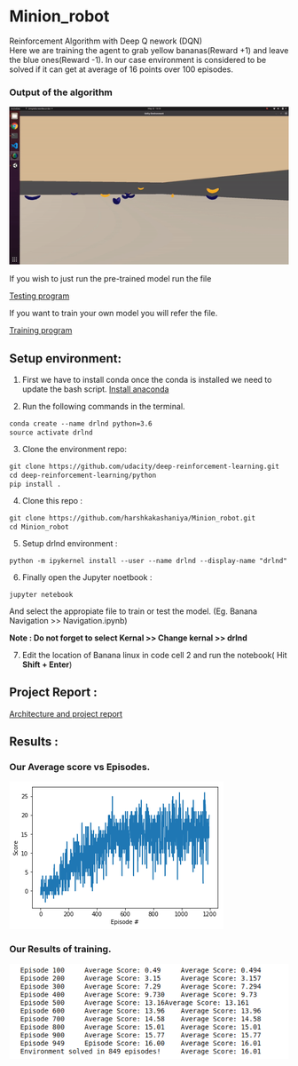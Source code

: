 # Minion_robot
Reinforcement Algorithm with Deep Q nework (DQN)  
Here we are training the agent to grab yellow bananas(Reward +1) and leave the blue ones(Reward -1). 
In our case environment is considered to be solved if it can get at average of 16 points over 100 episodes.


### Output of the algorithm

![](https://github.com/harshkakashaniya/Minion_robot/blob/main/banana.gif)

If you wish to just run the pre-trained model run the file 

[Testing program](https://github.com/harshkakashaniya/Minion_robot/blob/main/Banana_navigation/Navigation_testing.ipynb)

If you want to train your own model you will refer the file.

[Training program](https://github.com/harshkakashaniya/Minion_robot/blob/main/Banana_navigation/Navigation.ipynb)

## Setup environment:

1. First we have to install conda once the conda is installed we need to update the bash script.  [Install anaconda](https://docs.anaconda.com/anaconda/install/linux/)

2. Run the following commands in the terminal.
```
conda create --name drlnd python=3.6
source activate drlnd
```

3. Clone the environment repo:
```
git clone https://github.com/udacity/deep-reinforcement-learning.git
cd deep-reinforcement-learning/python
pip install .
```

4. Clone this repo :
```
git clone https://github.com/harshkakashaniya/Minion_robot.git
cd Minion_robot
```

5. Setup drlnd environment :
```
python -m ipykernel install --user --name drlnd --display-name "drlnd"
```
6. Finally open the Jupyter noetbook :

```
jupyter netebook
```

And select the appropiate file to train or test the model.
(Eg. Banana Navigation >> Navigation.ipynb)

**Note : Do not forget to select Kernal >> Change kernal >> drlnd**

7. Edit the location of Banana linux in code cell 2 and run the notebook( Hit  **Shift + Enter**) 


## Project Report :

[Architecture and project report](https://github.com/harshkakashaniya/Minion_robot/blob/main/Report.md)

## Results :

### Our Average score vs Episodes.

![](https://github.com/harshkakashaniya/Minion_robot/blob/main/Banana_navigation/training.png)

### Our Results of training.

![](https://github.com/harshkakashaniya/Minion_robot/blob/main/Banana_navigation/Episodes.png)

